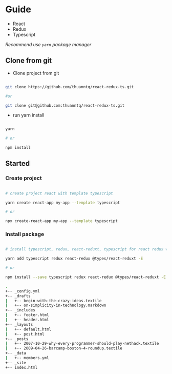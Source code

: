 # Guide

- React
- Redux
- Typescript

*Recommend use `yarn` package manager*

## Clone from git

- Clone project from git
```bash

git clone https://github.com/thuanntq/react-redux-ts.git

#or 

git clone git@github.com:thuanntq/react-redux-ts.git

```

- run yarn install

```bash

yarn

# or

npm install

```
## Started 

### Create project

```bash

# create project react with template typescript

yarn create react-app my-app --template typescript

# or

npx create-react-app my-app --template typescript

```

### Install package

```bash

# install typescript, redux, react-reduxt, typescript for react redux with exact version

yarn add typescript redux react-redux @types/react-reduxt -E

# or

npm install --save typescript redux react-redux @types/react-reduxt -E

```

```bash
.
+-- _config.yml
+-- _drafts
|   +-- begin-with-the-crazy-ideas.textile
|   +-- on-simplicity-in-technology.markdown
+-- _includes
|   +-- footer.html
|   +-- header.html
+-- _layouts
|   +-- default.html
|   +-- post.html
+-- _posts
|   +-- 2007-10-29-why-every-programmer-should-play-nethack.textile
|   +-- 2009-04-26-barcamp-boston-4-roundup.textile
+-- _data
|   +-- members.yml
+-- _site
+-- index.html
```